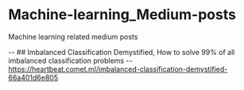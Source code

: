 # Machine-learning_Medium-posts
Machine learning related medium posts

-- ## Imbalanced Classification Demystified, How to solve 99% of all imbalanced classification problems
-- https://heartbeat.comet.ml/imbalanced-classification-demystified-66a401d6e805
